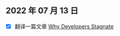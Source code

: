 ## 2022 年 07 月 13 日

- [x] 翻译一篇文章
      [Why Developers Stagnate](https://blog.devgenius.io/why-developers-stagnate-77d9bfc5c91e)